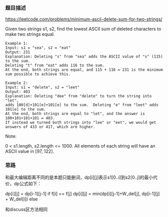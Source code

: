 ### 题目描述

https://leetcode.com/problems/minimum-ascii-delete-sum-for-two-strings/

Given two strings s1, s2, find the lowest ASCII sum of deleted characters to make two strings equal.

```
Example 1:
Input: s1 = "sea", s2 = "eat"
Output: 231
Explanation: Deleting "s" from "sea" adds the ASCII value of "s" (115) to the sum.
Deleting "t" from "eat" adds 116 to the sum.
At the end, both strings are equal, and 115 + 116 = 231 is the minimum sum possible to achieve this.

Example 2:
Input: s1 = "delete", s2 = "leet"
Output: 403
Explanation: Deleting "dee" from "delete" to turn the string into "let",
adds 100[d]+101[e]+101[e] to the sum.  Deleting "e" from "leet" adds 101[e] to the sum.
At the end, both strings are equal to "let", and the answer is 100+101+101+101 = 403.
If instead we turned both strings into "lee" or "eet", we would get answers of 433 or 417, which are higher.
```

Note:

0 < s1.length, s2.length <= 1000.
All elements of each string will have an ASCII value in [97, 122].

### 思路

和最大编辑距离不同的是本题只能删词，dp[i][j]表示s1[0..i]到s2[0..j]的最小代价，dp公式如下：

dp[i][j] = dp[i-1][j-1]                                         if f[i] == f[j]
dp[i][j] = min(dp[i][j-1]+W_del[j], dp[i-1][j] + W_del[i])      else

和discuss区方法相同